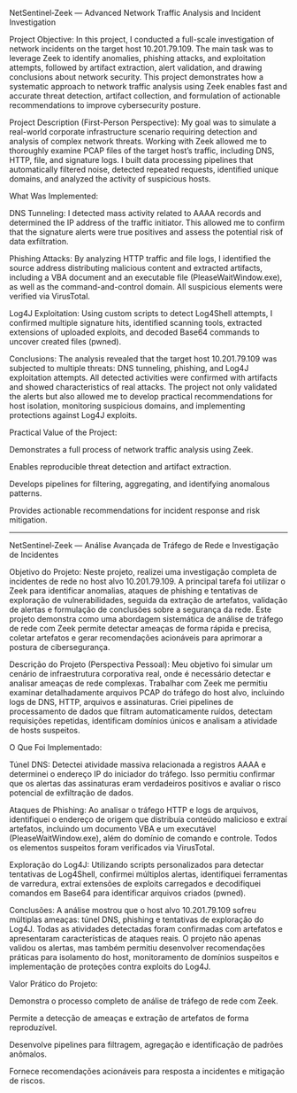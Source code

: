 NetSentinel‑Zeek — Advanced Network Traffic Analysis and Incident Investigation

Project Objective:
In this project, I conducted a full-scale investigation of network incidents on the target host 10.201.79.109. The main task was to leverage Zeek to identify anomalies, phishing attacks, and exploitation attempts, followed by artifact extraction, alert validation, and drawing conclusions about network security.
This project demonstrates how a systematic approach to network traffic analysis using Zeek enables fast and accurate threat detection, artifact collection, and formulation of actionable recommendations to improve cybersecurity posture.

Project Description (First-Person Perspective):
My goal was to simulate a real-world corporate infrastructure scenario requiring detection and analysis of complex network threats. Working with Zeek allowed me to thoroughly examine PCAP files of the target host’s traffic, including DNS, HTTP, file, and signature logs. I built data processing pipelines that automatically filtered noise, detected repeated requests, identified unique domains, and analyzed the activity of suspicious hosts.

What Was Implemented:

DNS Tunneling: I detected mass activity related to AAAA records and determined the IP address of the traffic initiator. This allowed me to confirm that the signature alerts were true positives and assess the potential risk of data exfiltration.

Phishing Attacks: By analyzing HTTP traffic and file logs, I identified the source address distributing malicious content and extracted artifacts, including a VBA document and an executable file (PleaseWaitWindow.exe), as well as the command-and-control domain. All suspicious elements were verified via VirusTotal.

Log4J Exploitation: Using custom scripts to detect Log4Shell attempts, I confirmed multiple signature hits, identified scanning tools, extracted extensions of uploaded exploits, and decoded Base64 commands to uncover created files (pwned).

Conclusions:
The analysis revealed that the target host 10.201.79.109 was subjected to multiple threats: DNS tunneling, phishing, and Log4J exploitation attempts. All detected activities were confirmed with artifacts and showed characteristics of real attacks. The project not only validated the alerts but also allowed me to develop practical recommendations for host isolation, monitoring suspicious domains, and implementing protections against Log4J exploits.

Practical Value of the Project:

Demonstrates a full process of network traffic analysis using Zeek.

Enables reproducible threat detection and artifact extraction.

Develops pipelines for filtering, aggregating, and identifying anomalous patterns.

Provides actionable recommendations for incident response and risk mitigation.

**************************************************************************************************************************************************************************************************************

NetSentinel‑Zeek — Análise Avançada de Tráfego de Rede e Investigação de Incidentes

Objetivo do Projeto:
Neste projeto, realizei uma investigação completa de incidentes de rede no host alvo 10.201.79.109. A principal tarefa foi utilizar o Zeek para identificar anomalias, ataques de phishing e tentativas de exploração de vulnerabilidades, seguida da extração de artefatos, validação de alertas e formulação de conclusões sobre a segurança da rede.
Este projeto demonstra como uma abordagem sistemática de análise de tráfego de rede com Zeek permite detectar ameaças de forma rápida e precisa, coletar artefatos e gerar recomendações acionáveis para aprimorar a postura de cibersegurança.

Descrição do Projeto (Perspectiva Pessoal):
Meu objetivo foi simular um cenário de infraestrutura corporativa real, onde é necessário detectar e analisar ameaças de rede complexas. Trabalhar com Zeek me permitiu examinar detalhadamente arquivos PCAP do tráfego do host alvo, incluindo logs de DNS, HTTP, arquivos e assinaturas. Criei pipelines de processamento de dados que filtram automaticamente ruídos, detectam requisições repetidas, identificam domínios únicos e analisam a atividade de hosts suspeitos.

O Que Foi Implementado:

Túnel DNS: Detectei atividade massiva relacionada a registros AAAA e determinei o endereço IP do iniciador do tráfego. Isso permitiu confirmar que os alertas das assinaturas eram verdadeiros positivos e avaliar o risco potencial de exfiltração de dados.

Ataques de Phishing: Ao analisar o tráfego HTTP e logs de arquivos, identifiquei o endereço de origem que distribuía conteúdo malicioso e extraí artefatos, incluindo um documento VBA e um executável (PleaseWaitWindow.exe), além do domínio de comando e controle. Todos os elementos suspeitos foram verificados via VirusTotal.

Exploração do Log4J: Utilizando scripts personalizados para detectar tentativas de Log4Shell, confirmei múltiplos alertas, identifiquei ferramentas de varredura, extraí extensões de exploits carregados e decodifiquei comandos em Base64 para identificar arquivos criados (pwned).

Conclusões:
A análise mostrou que o host alvo 10.201.79.109 sofreu múltiplas ameaças: túnel DNS, phishing e tentativas de exploração do Log4J. Todas as atividades detectadas foram confirmadas com artefatos e apresentaram características de ataques reais. O projeto não apenas validou os alertas, mas também permitiu desenvolver recomendações práticas para isolamento do host, monitoramento de domínios suspeitos e implementação de proteções contra exploits do Log4J.

Valor Prático do Projeto:

Demonstra o processo completo de análise de tráfego de rede com Zeek.

Permite a detecção de ameaças e extração de artefatos de forma reproduzível.

Desenvolve pipelines para filtragem, agregação e identificação de padrões anômalos.

Fornece recomendações acionáveis para resposta a incidentes e mitigação de riscos.
